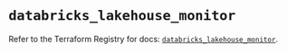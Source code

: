 # `databricks_lakehouse_monitor`

Refer to the Terraform Registry for docs: [`databricks_lakehouse_monitor`](https://registry.terraform.io/providers/databricks/databricks/1.76.0/docs/resources/lakehouse_monitor).
